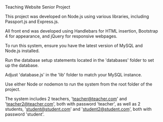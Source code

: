 Teaching Website Senior Project

This project was developed on Node.js using various libraries, including Passport.js and Express.js.

All front end was developed using Handlebars for HTML insertion, Bootstrap 4 for appearance, and jQuery for responsive webpages.

To run this system, ensure you have the latest version of MySQL and Node.js installed.

Run the database setup statements located in the 'databases' folder to set up the database.

Adjust 'database.js' in the 'lib' folder to match your MySQL instance.

Use either Node or nodemon to run the system from the root folder of the project.

The system includes 2 teachers, 'teacher@teacher.com' and 'teacher2@teacher.com', both with password 'teacher', as well as 2 students, 'student@student.com' and 'student2@student.com', both with password 'student'.
